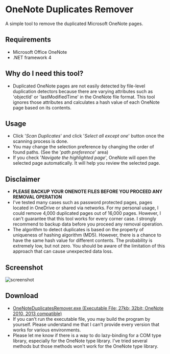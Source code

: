 OneNote Duplicates Remover
==========================
A simple tool to remove the duplicated Microsoft OneNote pages.

Requirements
------------
* Microsoft Office OneNote
* .NET framework 4

Why do I need this tool?
-----------
* Duplicated OneNote pages are not easily detected by file-level duplication detectors because there are varying attributes such as 'objectId' or 'lastModifiedTime' in the OneNote file format. This tool ignores those attributes and calculates a hash value of each OneNote page based on its contents.

Usage
-----
* Click '*Scan Duplicates*' and click '*Select all except one*' button once the scanning process is done.
* You may change the selection preference by changing the order of found paths. (See the '*path preference*' area)
* If you check '*Navigate the highlighted page*', OneNote will open the selected page automatically. It will help you review the selected page.

Disclaimer
----------
* **PLEASE BACKUP YOUR ONENOTE FILES BEFORE YOU PROCEED ANY REMOVAL OPERATION**
* I've tested many cases such as password protected pages, pages located in OneDrive or shared via networks. For my personal usage, I could remove 4,000 duplicated pages out of 16,000 pages. However, I can't guarantee that this tool works for every corner case. I strongly recommend to backup data before you proceed any removal operation.
* The algorithm to detect duplicates is based on the property of uniqueness of hashing algorithm (MD5). However, there is a chance to have the same hash value for different contents. The probability is extremely low, but not zero. You should be aware of the limitation of this approach that can cause unexpected data loss.

Screenshot
----------
![screenshot](https://raw.githubusercontent.com/relue2718/onenote-duplicates-remover/master/screenshot/1.png)

Download
--------
* [OneNoteDuplicatesRemover.exe (Executable File; 27kb; 32bit; OneNote 2010, 2013 compatible)](https://github.com/relue2718/onenote-duplicates-remover/raw/master/publish/OneNoteDuplicatesRemover.exe)
* If you can't run the executable file, you may build the program by yourself. Please understand me that I can't provide every version that works for various environments.
* Please let me know if there is a way to do lazy-binding for a COM type library, especially for the OneNote type library. I've tried several methods but those methods won't work for the OneNote type library.
